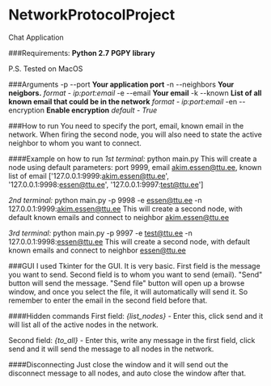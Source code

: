 # NetworkProtocolProject
Chat Application

###Requirements:
**Python 2.7**
**PGPY library**

P.S. Tested on MacOS

###Arguments
-p --port **Your application port**
-n --neighbors **Your neigbors.** *format - ip:port:email*
-e --email **Your email**
-k --known **List of all known email that could be in the network** *format - ip:port:email*
-en --encryption **Enable encryption** *default - True*

###How to run
You need to specify the port, email, known email in the network.
When firing the second node, you will also need to state the active neighbor to whom you want to connect.

####Example on how to run
*1st terminal:* python main.py
This will create a node using default parameters: 
port 9999, email akim.essen@ttu.ee, known list of email ['127.0.0.1:9999:akim.essen@ttu.ee', '127.0.0.1:9998:essen@ttu.ee', '127.0.0.1:9997:test@ttu.ee']

*2nd terminal:* python main.py -p 9998 -e essen@ttu.ee -n 127.0.0.1:9999:akim.essen@ttu.ee
This will create a second node, with default known emails and connect to neighbor akim.essen@ttu.ee

*3rd terminal:* python main.py -p 9997 -e test@ttu.ee -n 127.0.0.1:9998:essen@ttu.ee
This will create a second node, with default known emails and connect to neighbor essen@ttu.ee

###GUI
I used Tkinter for the GUI. It is very basic.
First field is the message you want to send.
Second field is to whom you want to send (email).
"Send" button will send the message.
"Send file" button will open up a browse window, and once you select the file, it will automatically will send it. So remember to enter the email in the second field before that.

####Hidden commands
First field:
*{list_nodes}* - Enter this, click send and it will list all of the active nodes in the network.

Second field:
*{to_all}* - Enter this, write any message in the first field, click send and it will send the message to all nodes in the network.


####Disconnecting
Just close the window and it will send out the disconnect message to all nodes, and auto close the window after that.
